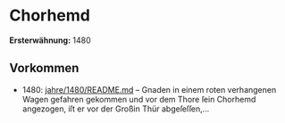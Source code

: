 # Chorhemd

**Ersterwähnung:** 1480

## Vorkommen
- 1480: [jahre/1480/README.md](../jahre/1480/README.md) – Gnaden in einem roten verhangenen Wagen gefahren
gekommen und vor dem Thore ſein Chorhemd angezogen,
iſt er vor der Großin Thür abgeſeſſen,...
